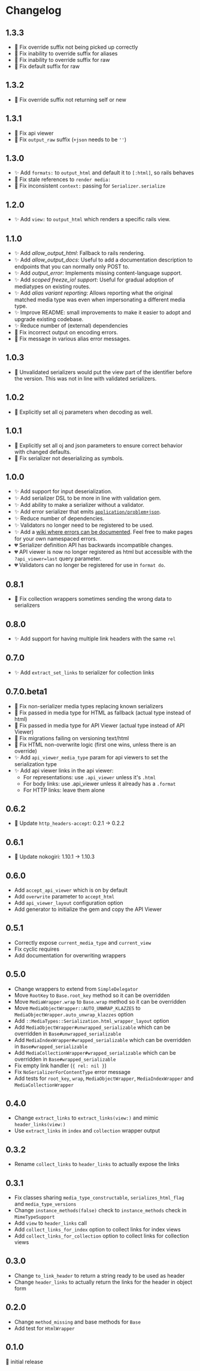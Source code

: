 # Changelog

## 1.3.3

- 🐛 Fix override suffix not being picked up correctly
- 🐛 Fix inability to override suffix for aliases
- 🐛 Fix inability to override suffix for raw
- 🐛 Fix default suffix for raw

## 1.3.2

- 🐛 Fix override suffix not returning self or new

## 1.3.1

- 🐛 Fix api viewer
- 🐛 Fix `output_raw` suffix (`+json` needs to be `''`)

## 1.3.0

- ✨ Add `formats:` to `output_html` and default it to `[:html]`, so rails behaves
- 🐛 Fix stale references to `render media:`
- 🐛 Fix inconsistent `context:` passing for `Serializer.serialize`

## 1.2.0

- ✨ Add `view:` to `output_html` which renders a specific rails view.

## 1.1.0

- ✨ Add _allow_output_html_: Fallback to rails rendering.
- ✨ Add _allow_output_docs_: Useful to add a documentation description to endpoints that you can normally only POST to.
- ✨ Add _output_error_: Implements missing content-language support.
- ✨ Add _scoped freeze_io! support_: Useful for gradual adoption of mediatypes on existing routes.
- ✨ Add _alias variant reporting_: Allows reporting what the original matched media type was even when impersonating a different media type.
- ✨ Improve README: small improvements to make it easier to adopt and upgrade existing codebase.
- ✨ Reduce number of (external) dependencies
- 🐛 Fix incorrect output on encoding errors.
- 🐛 Fix message in various alias error messages.

## 1.0.3

- 🐛 Unvalidated serializers would put the view part of the identifier before the version. This was not in line with validated serializers.

## 1.0.2

- 🐛 Explicitly set all oj parameters when decoding as well.

## 1.0.1

- 🐛 Explicitly set all oj and json parameters to ensure correct behavior with changed defaults.
- 🐛 Fix serializer not deserializing as symbols.

## 1.0.0

- ✨ Add support for input deserialization.
- ✨ Add serializer DSL to be more in line with validation gem.
- ✨ Add ability to make a serializer without a validator.
- ✨ Add error serializer that emits [`application/problem+json`](https://tools.ietf.org/html/rfc7231).
- ✨ Reduce number of dependencies.
- ✨ Validators no longer need to be registered to be used.
- ✨ Add a [wiki where errors can be documented](https://docs.delftsolutions.nl). Feel free to make pages for your own namespaced errors.
- 💔 Serializer definition API has backwards incompatible changes.
- 💔 API viewer is now no longer registered as html but accessible with the `?api_viewer=last` query parameter.
- 💔 Validators can no longer be registered for use in `format do`.

## 0.8.1

- 🐛 Fix collection wrappers sometimes sending the wrong data to serializers

## 0.8.0

- ✨ Add support for having multiple link headers with the same `rel`

## 0.7.0

- ✨ Add `extract_set_links` to serializer for collection links

## 0.7.0.beta1

- 🐛 Fix non-serializer media types replacing known serializers
- 🐛 Fix passed in media type for HTML as fallback (actual type instead of html)
- 🐛 Fix passed in media type for API Viewer (actual type instead of API Viewer)
- 🐛 Fix migrations failing on versioning text/html
- 🐛 Fix HTML non-overwrite logic (first one wins, unless there is an override)
- ✨ Add `api_viewer_media_type` param for api viewers to set the serialization type
- ✨ Add api viewer links in the api viewer:
  - For representations: use `.api_viewer` unless it's `.html`
  - For body links: use .api_viewer unless it already has a `.format`
  - For HTTP links: leave them alone

## 0.6.2

- 🐛 Update `http_headers-accept`: 0.2.1 → 0.2.2

## 0.6.1

- 🚨 Update nokogiri: 1.10.1 → 1.10.3

## 0.6.0

- Add `accept_api_viewer` which is on by default
- Add `overwrite` parameter to `accept_html`
- Add `api_viewer_layout` configuration option
- Add generator to initialize the gem and copy the API Viewer

## 0.5.1

- Correctly expose `current_media_type` and `current_view`
- Fix cyclic requires
- Add documentation for overwriting wrappers

## 0.5.0

- Change wrappers to extend from `SimpleDelegator`
- Move `RootKey` to `Base.root_key` method so it can be overridden
- Move `MediaWrapper.wrap` to `Base.wrap` method so it can be overridden
- Move `MediaObjectWrapper::AUTO_UNWRAP_KLAZZES` to `MediaObjectWrapper.auto_unwrap_klazzes` option
- Add `::MediaTypes::Serialization.html_wrapper_layout` option
- Add `MediaObjectWrapper#unwrapped_serializable` which can be overridden in `Base#unwrapped_serializable`
- Add `MediaIndexWrapper#wrapped_serializable` which can be overridden in `Base#wrapped_serializable`
- Add `MediaCollectionWrapper#wrapped_serializable` which can be overridden in `Base#wrapped_serializable`
- Fix empty link handler (`{ rel: nil }`)
- Fix `NoSerializerForContentType` error message
- Add tests for `root_key`, `wrap`, `MediaObjectWrapper`, `MediaIndexWrapper` and `MediaCollectionWrapper`

## 0.4.0

- Change `extract_links` to `extract_links(view:)` and mimic `header_links(view:)`
- Use `extract_links` in `index` and `collection` wrapper output

## 0.3.2

- Rename `collect_links` to `header_links` to actually expose the links

## 0.3.1

- Fix classes sharing `media_type_constructable`, `serializes_html_flag` and `media_type_versions`
- Change `instance_methods(false)` check to `instance_methods` check in `MimeTypeSupport`
- Add `view` to `header_links` call
- Add `collect_links_for_index` option to collect links for index views
- Add `collect_links_for_collection` option to collect links for collection views

## 0.3.0

- Change `to_link_header` to return a string ready to be used as header
- Change `header_links` to actually return the links for the header in object form

## 0.2.0

- Change `method_missing` and base methods for `Base`
- Add test for `HtmlWrapper`

## 0.1.0

:baby: initial release

